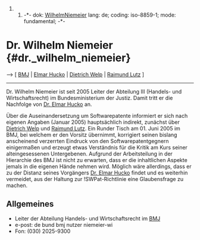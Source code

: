 1.  1.  -\*- dok: [WilhelmNiemeier](WilhelmNiemeier "wikilink") lang:
        de; coding: iso-8859-1; mode: fundamental; -\*-

# Dr. Wilhelm Niemeier {#dr._wilhelm_niemeier}

\--\> \[ [ BMJ](SwpatbmjDe "wikilink") \| [ Elmar
Hucko](ElmarHuckoDe "wikilink") \| [ Dietrich
Welp](DietrichWelpDe "wikilink") \| [ Raimund
Lutz](RaimundLutzDe "wikilink") \]

------------------------------------------------------------------------

Dr. Wilhelm Niemeier ist seit 2005 Leiter der Abteilung III (Handels-
und Wirtschaftsrecht) im Bundesministerium der Justiz. Damit tritt er
die Nachfolge von [Dr. Elmar Hucko](http:ElmarHuckoDe "wikilink") an.

Über die Auseinandersetzung um Softwarepatente informiert er sich nach
eigenen Angaben (Januar 2005) hauptsächlich indirekt, zunächst über
[Dietrich Welp](http:DietrichWelpDe "wikilink") und [Raimund
Lutz](http:RaimundLutzDe "wikilink"). Ein Runder Tisch am 01. Juni 2005
im BMJ, bei welchem er den Vorsitz übernimmt, korrigiert seinen bislang
anscheinend verzerrten Eindruck von den Softwarepatentgegnern
einigermaßen und erzeugt etwas Verständnis für die Kritik am Kurs seiner
alteingesessenen Untergebenen. Aufgrund der Arbeitsteilung in der
Hierarchie des BMJ ist nicht zu erwarten, dass er die inhaltlichen
Aspekte jemals in die eigenen Hände nehmen wird. Möglich wäre
allerdings, dass er zu der Distanz seines Vorgängers [Dr. Elmar
Hucko](http:ElmarHuckoDe "wikilink") findet und es weiterhin vermeidet,
aus der Haltung zur !SWPat-Richtlinie eine Glaubensfrage zu machen.

## Allgemeines

-   Leiter der Abteilung Handels- und Wirtschaftsrecht im
    [BMJ](http:SwpatbmjDe "wikilink")
-   e-post: de bund bmj nutzer niemeier-wi
-   Fon: (030) 2025-9300
